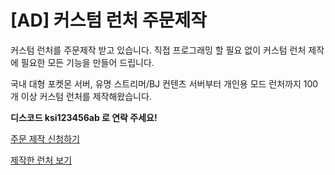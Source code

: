 # \[AD] 커스텀 런처 주문제작

커스텀 런처를 주문제작 받고 있습니다. 직접 프로그래밍 할 필요 없이 커스텀 런처 제작에 필요한 모든 기능을 만들어 드립니다.

국내 대형 포켓몬 서버, 유명 스트리머/BJ 컨텐츠 서버부터 개인용 모드 런처까지 100개 이상 커스텀 런처를 제작해왔습니다.

**디스코드 ksi123456ab 로 연락 주세요!**

[주문 제작 신청하기](https://minecraft.alphabeta.pw/launcher)

[제작한 런처 보기](https://cafe.naver.com/alphacml)
